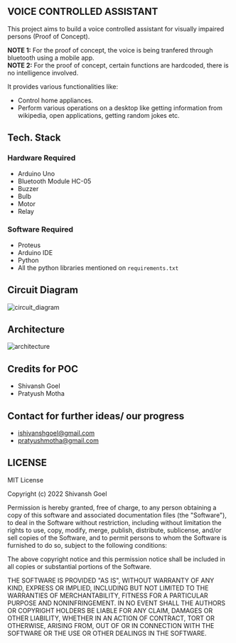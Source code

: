 ## VOICE CONTROLLED ASSISTANT

This project aims to build a voice controlled assistant for visually impaired persons (Proof of Concept).

<b>NOTE 1:</b> For the proof of concept, the voice is being tranfered through bluetooth using a mobile app.
<br>
<b>NOTE 2:</b> For the proof of concept, certain functions are hardcoded, there is no intelligence involved.

It provides various functionalities like:
- Control home appliances.
- Perform various operations on a desktop like getting information from wikipedia, open applications, getting random jokes etc.

## Tech. Stack

### Hardware Required
- Arduino Uno
- Bluetooth Module HC-05
- Buzzer
- Bulb
- Motor
- Relay


### Software Required
- Proteus
- Arduino IDE
- Python
- All the python libraries mentioned on ```requirements.txt```

## Circuit Diagram
![circuit_diagram](https://github.com/ishivanshgoel/Bluetooth-Controlled-Assistant-for-Visually-Impaired/blob/master/docs/circuit.png)

## Architecture
![architecture](https://github.com/ishivanshgoel/Bluetooth-Controlled-Assistant-for-Visually-Impaired/blob/master/docs/architecture.png)

## Credits for POC
- Shivansh Goel
- Pratyush Motha

## Contact for further ideas/ our progress
- ishivanshgoel@gmail.com
- pratyushmotha@gmail.com

## LICENSE
MIT License

Copyright (c) 2022 Shivansh Goel

Permission is hereby granted, free of charge, to any person obtaining a copy
of this software and associated documentation files (the "Software"), to deal
in the Software without restriction, including without limitation the rights
to use, copy, modify, merge, publish, distribute, sublicense, and/or sell
copies of the Software, and to permit persons to whom the Software is
furnished to do so, subject to the following conditions:

The above copyright notice and this permission notice shall be included in all
copies or substantial portions of the Software.

THE SOFTWARE IS PROVIDED "AS IS", WITHOUT WARRANTY OF ANY KIND, EXPRESS OR
IMPLIED, INCLUDING BUT NOT LIMITED TO THE WARRANTIES OF MERCHANTABILITY,
FITNESS FOR A PARTICULAR PURPOSE AND NONINFRINGEMENT. IN NO EVENT SHALL THE
AUTHORS OR COPYRIGHT HOLDERS BE LIABLE FOR ANY CLAIM, DAMAGES OR OTHER
LIABILITY, WHETHER IN AN ACTION OF CONTRACT, TORT OR OTHERWISE, ARISING FROM,
OUT OF OR IN CONNECTION WITH THE SOFTWARE OR THE USE OR OTHER DEALINGS IN THE
SOFTWARE.
